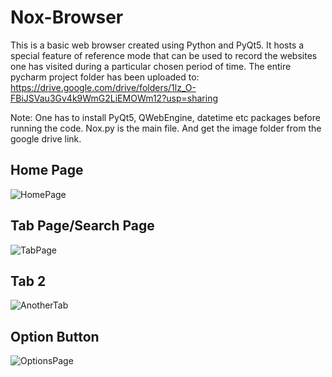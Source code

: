 # Nox-Browser
This is a basic web browser created using Python and PyQt5.
It hosts a special feature of reference mode that can be used to 
record the websites one has visited during a particular chosen period of time. 
The entire pycharm project folder has been uploaded to: https://drive.google.com/drive/folders/1lz_O-FBiJSVau3Gv4k9WmG2LiEMOWm12?usp=sharing

Note: One has to install PyQt5, QWebEngine, datetime etc packages before running the code. Nox.py is the main file. And get the image folder from the google drive link.
## Home Page
![HomePage](https://user-images.githubusercontent.com/48985763/83984924-e73b6d80-a954-11ea-941d-42b57b968426.png)
## Tab Page/Search Page
![TabPage](https://user-images.githubusercontent.com/48985763/83985009-32558080-a955-11ea-9f0c-031bcef517e8.png)
## Tab 2
![AnotherTab](https://user-images.githubusercontent.com/48985763/83985026-44cfba00-a955-11ea-90a6-6ed63540125f.PNG)
## Option Button
![OptionsPage](https://user-images.githubusercontent.com/48985763/83985046-54e79980-a955-11ea-8d9c-2d79b8c40c74.png)
